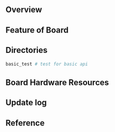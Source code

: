 ## Overview

## Feature of Board

## Directories

```sh
basic_test # test for basic api
```

## Board Hardware Resources

## Update log

## Reference
